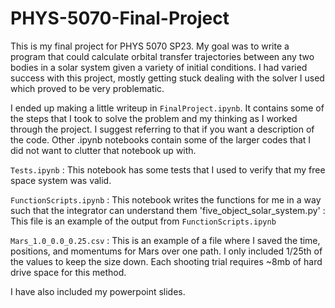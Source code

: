 # PHYS-5070-Final-Project

This is my final project for PHYS 5070 SP23. My goal was to write a program that could calculate orbital transfer trajectories between any two bodies in a solar system given a variety of initial conditions. I had varied success with this project, mostly getting stuck dealing with the solver I used which proved to be very problematic.

I ended up making a little writeup in `FinalProject.ipynb`. It contains some of the steps that I took to solve the problem and my thinking as I worked through the project. I suggest referring to that if you want a description of the code. Other .ipynb notebooks contain some of the larger codes that I did not want to clutter that notebook up with.

`Tests.ipynb` : This notebook has some tests that I used to verify that my free space system was valid.

`FunctionScripts.ipynb` : This notebook writes the functions for me in a way such that the integrator can understand them
'five_object_solar_system.py' : This file is an example of the output from `FunctionScripts.ipynb`

`Mars_1.0_0.0_0.25.csv` : This is an example of a file where I saved the time, positions, and momentums for Mars over one path. I only included 1/25th of the values to keep the size down. Each shooting trial requires ~8mb of hard drive space for this method. 

I have also included my powerpoint slides.
